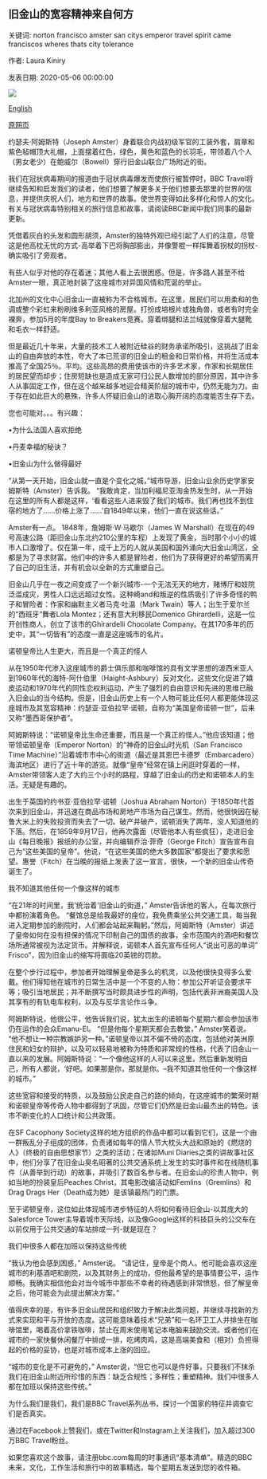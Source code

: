 ## 旧金山的宽容精神来自何方

关键词: norton francisco amster san citys emperor travel spirit came franciscos wheres thats city tolerance

作者: Laura Kiniry

发表日期: 2020-05-06 00:00:00

![](https://ichef.bbci.co.uk/wwfeatures/live/624_351/images/live/p0/8b/1x/p08b1x36.jpg)

[English](Where%E2%80%99s%20San%20Francisco%E2%80%99s%20spirit%20of%20tolerance%20came%20from.md)

[原网页](https://www.bbc.com/travel/story/20200506-wheres-san-franciscos-spirit-of-tolerance-came-from)

约瑟夫·阿姆斯特（Joseph Amster）身着联合内战初级军官的工装外套，肩章和紫色毡帽顶大礼帽，上面摆着红色，绿色，黄色和蓝色的长羽毛，带领着八个人（男女老少）在鲍威尔（Bowell）穿行旧金山联合广场附近的街。

我们在冠状病毒期间的报道由于冠状病毒爆发而使旅行被暂停时，BBC Travel将继续告知和启发我们的读者，他们想要了解更多关于他们想要去那里的世界的信息，并提供庆祝人们，地方和世界的故事。使世界变得如此多样化和惊人的文化。有关与冠状病毒特别相关的旅行信息和故事，请阅读BBC新闻中我们同事的最新更新。

凭借着灰白的头发和圆形胡须，Amster的独特外观已经引起了人们的注意，尽管这是他高枕无忧的方式-高举着下巴将胸部膨出，并像警棍一样挥舞着拐杖的拐杖-确实吸引了旁观者。

有些人似乎对他的存在着迷；其他人看上去很困惑。但是，许多路人甚至不给Amster一眼，真正地封装了这座城市对异国风情和荒诞的举止。

北加州的文化中心旧金山一直被称为不合格城市。在这里，居民们可以用柔和的色调或整个彩虹来粉刷维多利亚风格的房屋。打扮成培根片或独角兽，或者有时完全裸奔，参加5月的年度Bay to Breakers竞赛。穿着绑腿和法兰绒就像穿着大腿靴和毛衣一样舒适。

但是最近几十年来，大量的技术工人被附近硅谷的财务承诺所吸引，这挑战了旧金山的自由奔放的本性，夸大了本已荒谬的旧金山的租金和日常价格，并将生活成本推高了全国25％。平均。这些高昂的费用使该市的许多艺术家，作家和长期居住的居民望而却步；住房短缺也是造成无家可归公民人数增加的部分原因，其中许多人从事固定工作，但在这个越来越多地迎合精英阶层的城市中，仍然无能为力。由于存在如此巨大的悬殊，许多人怀疑旧金山的进取心胸开阔的态度能否生存下去。

您也可能对。。。有兴趣：

•为什么法国人喜欢拒绝

•丹麦幸福的秘诀？

•旧金山为什么做得最好

“从第一天开始，旧金山就一直是个变化之城，”城市导游，旧金山业余历史学家安姆斯特（Amster）告诉我。 “我敢肯定，当加利福尼亚淘金热发生时，从一开始在这里的所有人都是这样，‘看看这些人进来毁了我们的城市。我们再也找不到住宿的地方了……价格上涨了……’自1849年以来，他们一直在说这些话。”

Amster有一点。 1848年，詹姆斯·W·马歇尔（James W Marshall）在现在的49号高速公路（距旧金山东北约210公里的车程）上发现了黄金，当时那个小小的城市人口激增了。仅在第一年，成千上万的人就从美国和国外涌向大旧金山湾区，全都是为了寻求财富。他们中的许多人都是冒险者，他们为了获得更好的希望而离开了自己的旧生活，并有机会以全新的方式重塑自己。

旧金山几乎在一夜之间变成了一个新兴城市-一个无法无天的地方，赌博厅和妓院泛滥成灾，男性人口远远超过女性。这种崎and和叛逆的性质吸引了许多奇怪的鸭子和冒险者：作家和幽默主义者马克·吐温（Mark Twain）等人；出生于爱尔兰的“西班牙”舞者Lola Montez；还有意大利移民Domenico Ghirardelli，这是一位开创性商人，创立了该市的Ghirardelli Chocolate Company。在其170多年的历史中，其“一切皆有”的态度一直是这座城市的名片。

诺顿皇帝比人生更大，而且是一个真正的怪人

从在1950年代渗入这座城市的爵士俱乐部和咖啡馆的具有文学思想的波西米亚人到1960年代的海特-阿什伯里（Haight-Ashbury）反对文化，这些文化促进了嬉皮运动和1970年代的同性恋权利运动，产生了强烈的自由意识和先进的思维已融入旧金山的当今结构。但是，旧金山历史上有一个人物可能比任何人都更能体现这座城市及其宽容精神：约瑟亚·亚伯拉罕·诺顿，自称为“美国皇帝诺顿一世”，后来又称“墨西哥保护者”。

阿姆斯特说：“诺顿皇帝比生命还重要，而且是一个真正的怪人。”他应该知道；他带领诺顿皇帝（Emperor Norton）的“神奇的旧金山时光机（San Francisco Time Machine）”沿着城市市中心的街道（最近是其恩巴卡德罗（Embarcadero）海滨地区）进行了近十年的游览。就像“皇帝”经常在镇上闲逛时穿着的一样，Amster带领客人走了大约三个小时的路程，穿越了旧金山的历史和诺顿本人的生活。无疑是有趣的。

出生于英国的约书亚·亚伯拉罕·诺顿（Joshua Abraham Norton）于1850年代首次来到旧金山，并迅速在商品市场和房地产市场为自己谋生。然而，他很快因在秘鲁大米上的失败投资而失去了一切。破产并破产，诺顿消失了两年，没人知道他的下落。然后，在1859年9月17日，他再次露面（尽管他本人有些疯狂），走进旧金山《每日晚报》报纸的办公室，并向编辑乔治·菲奇（George Fitch）宣告宣布自己为“这些美国的皇帝”。他说，“在这些美国的绝大多数国家”都提出了要求和愿望。惠誉（Fitch）在当晚的报纸上发表了这一宣言，很快，一个新的旧金山传奇诞生了。

我不知道其他任何一个像这样的城市

“在21年的时间里，我'统治着'旧金山的街道，” Amster告诉他的客人，在每次旅行中都扮演着角色。 “餐馆总是给我最好的座位，我免费乘坐公共交通工具，每当我进入定期参加的剧院时，人们都会站起来鞠躬。”然后，阿姆斯特（Amster）讲述了皇帝如何在没有担保的情况下印制自己的国债的故事，全市范围内的酒吧和餐饮场所通常被视为法定货币。并解释说，诺顿本人首先宣布任何人“说出可恶的单词” Frisco”，因为旧金山的缩写将面临20英镑的罚款。

在整个步行过程中，参加者开始理解皇帝是多么的机灵，以及他很快变得多么爱戴。他们得知他在城市的日常生活中是一个不变的人物：参加公开听证会要求平等；吸引当地居民；并不断撰写当时颇具进步性的声明，包括代表非洲裔美国人及其享有的有轨电车权利，以及与反华言论作斗争。

阿姆斯特说，他很公平，他告诉我们说，犹太出生的诺顿每个星期六都会参加该市仍在运作的会众Emanu-El。 “但是他每个星期天都会去教堂，” Amster笑着说。 “他不想让一种宗教嫉妒另一种。”诺顿皇帝以其不偏不倚的态度，包括他对美洲原住民和妇女的辩护，以及可以轻易地被称为特质和非常规的性格，代表了旧金山一直以来的发展。阿姆斯特说：“一个像他这样的人可以来这里，然后重新发明自己，所有人都说，‘好吧。如果那是你，那就是你。–我不知道其他任何一个像这样的城市。”

这些宽容和接受的特质，以及鼓励公民走自己的路的倾向，在这座城市的繁荣时期和诺顿皇帝等传奇人物中都得到了巩固，尽管它们仍然是旧金山最杰出的特色。该市不断变化的人口统计和公共政策。

在SF Cacophony Society这样的地方组织的作品中都可以看到它们，这是一个由一群叛乱分子组成的团体，负责诸如每年的情人节大枕头大战和原始的《燃烧的人》（终极的自由思想家节）之类的活动；在诸如Muni Diaries之类的讲故事社区中，他们分享了在旧金山臭名昭著的公共交通系统上发生的实时事件和在线随机事件（从善举到行动）的故事，并吸引了数百名参与者。在旧金山的珍贵人物中，例如当地的扮装皇后Peaches Christ，其电影改编活动如Femlins（Gremlins）和Drag Drags Her（Death成为她）是该镇最热门的门票。

至于诺顿皇帝，这位如此体现城市进步特征的人将如何看待旧金山-以其庞大的Salesforce Tower主导着城市天际线，以及像Google这样的科技巨头的公交车在以前仅用于公共交通的车站排成一列-就是现在？

我们中很多人都在加班以保持这些传统

“我认为他会感到困惑，” Amster说。 “请记住，皇帝是个商人。他可能会喜欢这座城市的利基酒吧和剧院，以及其财务上的成功，但他最希望的是事情要公平，运作顺畅。我确实相信他会对当今城市中那些不幸者的待遇感到非常愤怒，但了解皇帝之后，他可能会为此提出解决方案。”

值得庆幸的是，有许多旧金山居民和组织致力于解决此类问题，并继续寻找新的方式来实现和平与开放的态度。这可能意味着技术“兄弟”和一名环卫工人并排坐在咖啡馆里，喝着高价拿铁咖啡，禁止在周末使用笔记本电脑来鼓励交流。或者他们在城市的一家快餐休闲餐厅中排成一排，吃烤肉鸡，这是高端美食和（相对）负担得起的价格的妥协，也是对城市成本上涨的回应。

“城市的变化是不可避免的，” Amster说，“但它也可以是件好事，只要我们不抹杀我们在旧金山附近所珍惜的东西：缺乏合规性；多样性；重塑精神。我们中很多人都在加班以保持这些传统。”

为什么我们是我们，我们是BBC Travel系列丛书，探讨一个国家的特征并调查它们是否真实。

通过在Facebook上赞我们，或在Twitter和Instagram上关注我们，加入超过300万BBC Travel粉丝。

如果您喜欢这个故事，请注册bbc.com每周的时事通讯“基本清单”。精选的BBC未来，文化，工作生活和旅行中的故事精选，每个星期五发送到您的收件箱。